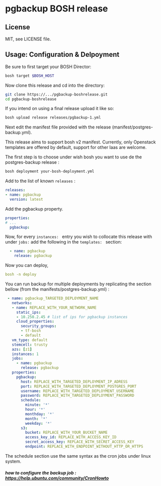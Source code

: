 # pgbackup BOSH release
## License
MIT, see LICENSE file.
## Usage: Configuration & Delpoyment

Be sure to first target your BOSH Director:
```sh
bosh target $BOSH_HOST
```
Now clone this release and cd into the directory:
```sh
git clone https://.../pgbackup-boshrelease.git
cd pgbackup-boshrelease
```
If you intend on using a final release upload it like so:
```sh
bosh upload release releases/pgbackup-1.yml
```

Next edit the manifest file provided with the release (manifest/postgres-backup.yml).

This release aims to support bosh v2 manifest. Currently, only Openstack templates are offered by default, 
support for other Iaas are welcome.

The first step is to choose under wish bosh you want to use de the postgres-backup release :
```sh
bosh deployment your-bosh-deployment.yml
```

Add to the list of known `releases` :

```yaml
releases:
- name: pgbackup
  version: latest
```


Add the pgbackup property.

```yaml
properties:
# ... 
  pgbackup:
```

Now, for every `instances: ` entry you wish to collocate this release with under `jobs:` add the following in the `templates: ` section:

```yaml
  - name: pgbackup
    release: pgbackup
```

Now you can deploy,

```yaml
bosh -n deploy
```

You can run backup for multiple deployments by replicating the section bellow (from the manifests/postgres-backup.yml) :

```yaml
 - name: pgbackup_TARGETED_DEPLOYMENT_NAME
   networks:
   - name: REPLACE_WITH_YOUR_NETWORK_NAME
     static_ips:
     - 10.250.2.45 # list of ips for pgbackup instances
     cloud_properties:
       security_groups:
       - tf-bosh
       - default
   vm_type: default
   stemcell: trusty
   azs: [z1]
   instances: 1
   jobs:
     - name: pgbackup
       release: pgbackup
   properties:
     pgbackup:
       host: REPLACE_WITH_TARGETED_DEPLOYMENT_IP_ADRESS
       port: REPLACE_WITH_TARGETED_DEPLOYMENT_POSTGRES_PORT
       username: REPLACE_WITH_TARGETED_DEPLOYMENT_USERNAME
       password: REPLACE_WITH_TARGETED_DEPLOYMENT_PASSWORD
       schedule: 
         minute: '*'
         hour: '*'
         monthday: '*'
         month: '*'
         weekday: '*'
       s3:
         bucket: REPLACE_WITH_YOUR_BUCKET_NAME
         access_key_id: REPLACE_WITH_ACCESS_KEY_ID
         secret_access_key: REPLACE_WITH_SECRET_ACCESS_KEY
         endpoint: REPLACE_WITH_ENDPOINT_WITHOUT_HTTP_OR_HTTPS

```

The schedule section use the same syntax as the cron jobs under linux system.
##### how to configure the backup job  : https://help.ubuntu.com/community/CronHowto